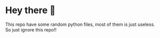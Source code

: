 # Hey there :wave:

This repo have some random python files, most of them is just useless.
<br>
So just ignore this repo!!

